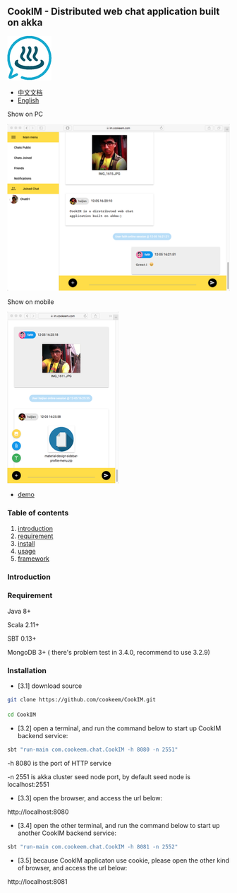 ## CookIM - Distributed web chat application built on akka

![CookIM logo](docs/cookim.png)

- [中文文档](README_CN.md)
- [English](README.md)

Show on PC

![screen snapshot](docs/screen.png) 

Show on mobile

![screen snapshot](docs/screen2.png)

- [demo](https://im.cookeem.com)

### Table of contents
1. [introduction](#introduction)
1. [requirement](#requirement)
1. [install](#installation)
1. [usage](#usage)
1. [framework](#framework)

### Introduction


### Requirement
Java 8+

Scala 2.11+

SBT 0.13+

MongoDB 3+ ( there's problem test in 3.4.0, recommend to use 3.2.9)

### Installation
- [3.1] download source
```sh
git clone https://github.com/cookeem/CookIM.git

cd CookIM
```

- [3.2] open a terminal, and run the command below to start up CookIM backend service:

```sh
sbt "run-main com.cookeem.chat.CookIM -h 8080 -n 2551"
```
-h 8080 is the port of HTTP service

-n 2551 is akka cluster seed node port, by default seed node is localhost:2551

- [3.3] open the browser, and access the url below:

http://localhost:8080

- [3.4] open the other terminal, and run the command below to start up another CookIM backend service:
```sh
sbt "run-main com.cookeem.chat.CookIM -h 8081 -n 2552"
```

- [3.5] because CookIM applicaton use cookie, please open the other kind of browser, and access the url below:

http://localhost:8081
